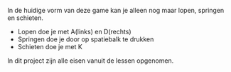In de huidige vorm van deze game kan je alleen nog maar lopen, springen en schieten.

- Lopen doe je met A(links) en D(rechts)
- Springen doe je door op spatiebalk te drukken
- Schieten doe je met K

In dit project zijn alle eisen vanuit de lessen opgenomen.